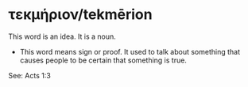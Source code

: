 # τεκμήριον/tekmērion
This word is an idea. It is a noun.

* This word means sign or proof. It used to talk about something that causes people to be certain that something is true.

See: Acts 1:3
